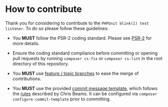 # How to contribute

Thank you for considering to contribute to the `PHPUnit blink(1) test listener`. To do so please follow these guidelines:

- You __MUST__ follow the PSR-2 coding standard. Please see [PSR-2](http://www.php-fig.org/psr/psr-2/) for more details.

- Ensure the coding standard compliance before committing or opening pull requests by running `composer cs-fix` or `composer cs-lint` in the root directory of this repository.

- You __MUST__ use [feature / topic branches](https://git-scm.com/book/en/v2/Git-Branching-Branching-Workflows) to ease the merge of contributions.

- You __MUST__ use the provided [commit message template](.gitmessage), which follows the [rules](http://chris.beams.io/posts/git-commit/) described by Chris Beams. It can be configured via `composer configure-commit-template` prior to committing.
